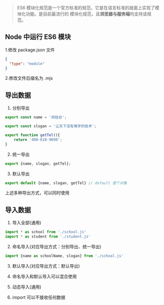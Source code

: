 >ES6 模块化规范是一个官方标准的规范，它是在语言标准的层面上实现了模块化功能。是目前最流行的
模块化规范，且**浏览器与服务端**均支持该规范。

## Node 中运行 ES6 模块
1.修改 package.json 文件
```json
{
  "type": "module"
}
```

2.修改文件后缀名为 .mjs

## 导出数据

1. 分别导出

```js
export const name = '尚硅谷';

export const slogan = '让天下没有难学的技术';

export function getTel(){
    return '400-618-9090';
}
```

2. 统一导出
```js
export {name, slogan, getTel};
```

3. 默认导出
```js
export default {name, slogan, getTel} // default 是个对象
```

上述多种导出方式，可以同时使用


## 导入数据
1. 导入全部(通用)
```js
import * as school from './school.js'
import * as student from './student.js'
```

2. 命名导入(对应导出方式：分别导出、统一导出)
```js
import {name as schoolName, slogan} from './school.js'
```


3. 默认导入(对应导出方式：默认导出)

4. 命名导入和默认导入可以混合使用

5. 动态导入(通用)

6. import 可以不接收任何数据